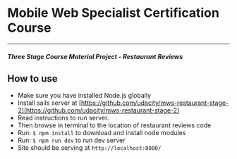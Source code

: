 # Mobile Web Specialist Certification Course
---
#### _Three Stage Course Material Project - Restaurant Reviews_

## How to use
- Make sure you have installed Node.js globally
- Install sails server at [https://github.com/udacity/mws-restaurant-stage-2](https://github.com/udacity/mws-restaurant-stage-2)
- Read instructions to run server.
- Then browse in terminal to the location of restaurant reviews code
- Run: `$ npm install` to download and install node modules
- Run: `$ npm run dev` to run dev server
- Site should be serving at `http://localhost:8080/`